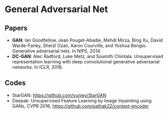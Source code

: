 # General Adversarial Net

## Papers
- **GAN**: Ian Goodfellow, Jean Pouget-Abadie, Mehdi Mirza, Bing Xu, David Warde-Farley, Sherjil Ozair, Aaron
Courville, and Yoshua Bengio. Generative adversarial nets. In NIPS, 2014.
- **DC-GAN**: Alec Radford, Luke Metz, and Soumith Chintala. Unsupervised representation learning with deep convolutional
generative adversarial networks. In ICLR, 2016.

## Codes
- StarGAN: https://github.com/yunjey/StarGAN
- Deepak: Unsupervised Feature Learning by Image Inpainting using GANs, CVPR 2016, https://github.com/pathak22/context-encoder